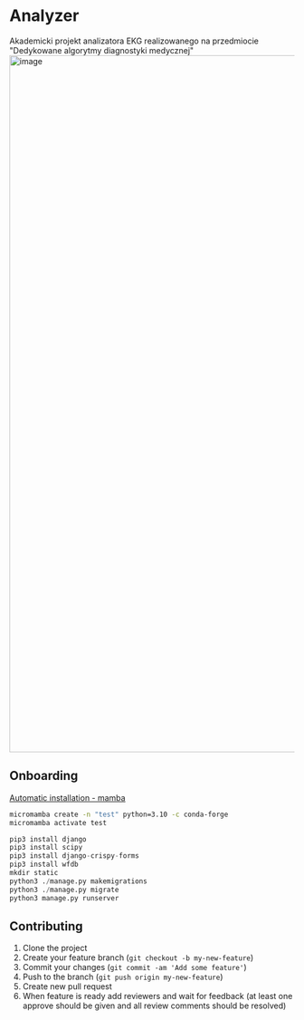 # Analyzer
Akademicki projekt analizatora EKG realizowanego na przedmiocie "Dedykowane algorytmy diagnostyki medycznej"
[<img width="1231" alt="image" src="https://user-images.githubusercontent.com/22752828/202790800-678b2c61-5350-4608-bb71-5b9b9a2401cf.png">](https://coggle.it/diagram/Y3fhb71Eo51jevuX/t/-/6821abec65cb3b7c8fe64d795b9845c34a429eb27f34f7e216be326823b10820)

## Onboarding
<!-- [How to install and use pip on macOS ](https://gist.github.com/haircut/14705555d58432a5f01f9188006a04ed) -->
[Automatic installation - mamba](https://mamba.readthedocs.io/en/latest/installation.html)

```sh
micromamba create -n "test" python=3.10 -c conda-forge
micromamba activate test
```
<!-- How to install on Debian Linux
```sh
sudo apt update
sudo apt install libffi-dev libsqlite3-dev zlib1g-dev libncurses5-dev libgdbm-dev libnss3-dev libssl-dev build-essential libreadline-dev wget libbz2-dev
wget https://www.python.org/ftp/python/3.9.16/Python-3.9.16.tgz 
tar -xf Python-3.9.16.tgz
cd Python-3.9.16
./configure --enable-optimizations
make -j 8
sudo make altinstall
``` -->
```python
pip3 install django  
pip3 install scipy
pip3 install django-crispy-forms
pip3 install wfdb
mkdir static
python3 ./manage.py makemigrations
python3 ./manage.py migrate
python3 manage.py runserver
```

## Contributing

1. Clone the project
2. Create your feature branch (`git checkout -b my-new-feature`)
3. Commit your changes (`git commit -am 'Add some feature'`)
4. Push to the branch (`git push origin my-new-feature`)
5. Create new pull request
6. When feature is ready add reviewers and wait for feedback (at least one
   approve should be given and all review comments should be resolved)
